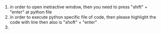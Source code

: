 1. in order to open inetractive window, then you need to press "shift" + "enter" at python file
2. in order to execute python specific file of code, then please highlight the code with line then also is "shoft" + "enter"
3. 
